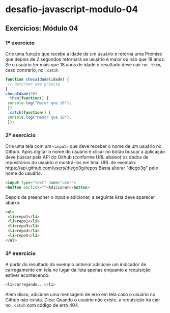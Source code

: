 # desafio-javascript-modulo-04

## Exercícios: Módulo 04

### 1º exercício
Crie uma função que recebe a idade de um usuário e retorna uma Promise que depois de 2 segundos retornará se usuário é maior ou não que 18 anos. Se o usuário ter mais que 18 anos de idade o resultado deve cair no ```.then```, caso contrário, no ```.catch```

```javascript
function checaIdade(idade) {
 // Retornar uma promise
}
checaIdade(20)
 .then(function() {
 console.log("Maior que 18");
 })
 .catch(function() {
 console.log("Menor que 18");
 });
 ```

### 2º exercício
Crie uma tela com um ```<input>``` que deve receber o nome de um usuário no Github. Após digitar o nome do usuário e clicar no botão buscar a aplicação deve buscar pela API do Github (conforme URL abaixo) os dados de repositórios do usuário e mostrá-los em tela: URL de exemplo: https://api.github.com/users/diego3g/repos Basta alterar "diego3g" pelo nome do usuário.

```html
<input type="text" name="user">
<button onclick="">Adicionar</button>
```

Depois de preencher o input e adicionar, a seguinte lista deve aparecer abaixo:

```html
<ul>
 <li>repo1</li>
 <li>repo2</li>
 <li>repo3</li>
 <li>repo4</li>
 <li>repo5</li>
</ul>
```

### 3º exercício
A partir do resultado do exemplo anterior adicione um indicador de carregamento em tela no lugar da lista apenas enquanto a requisição estiver acontecendo:

```html
<li>Carregando...</li>
```

Além disso, adicione uma mensagem de erro em tela caso o usuário no Github não exista. Dica: Quando o usuário não existe, a requisição irá cair no ```.catch``` com código de erro 404.